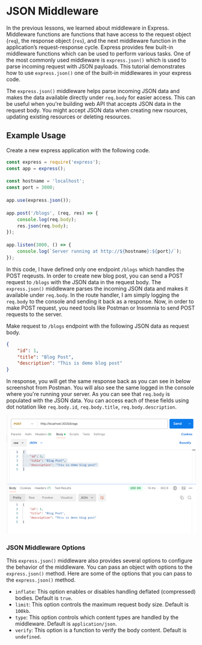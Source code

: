 # JSON Middleware

In the previous lessons, we learned about middleware in Express. Middleware functions are functions that have access to the request object (`req`), the response object (`res`), and the next middleware function in the application’s request-response cycle. 
Express provides few built-in middleware functions which can be used to perform various tasks. One of the most commonly used middleware is `express.json()` which is used to parse incoming request with JSON payloads. This tutorial demonstrates how to use `express.json()` one of the built-in middlewares in your express code.

The `express.json()` middleware helps parse incoming JSON data and makes the data available directly under `req.body` for easier access. This can be useful when you're building web API that accepts JSON data in the request body. You might accept JSON data when creating new rsources, updating existing resources or deleting resources.

## Example Usage

Create a new express application with the following code.

```javascript
const express = require('express');
const app = express();

const hostname = 'localhost';
const port = 3000;

app.use(express.json());

app.post('/blogs', (req, res) => {
    console.log(req.body);
    res.json(req.body);
});

app.listen(3000, () => {
    console.log(`Server running at http://${hostname}:${port}/`);
});
```

In this code, I have defined only one endpoint `/blogs` which handles the POST reqeusts. In order to create new blog post, you can send a POST request to `/blogs` with the JSON data in the request body. The `express.json()` middleware parses the incoming JSON data and makes it available under `req.body`. In the route handler, I am simply logging the `req.body` to the console and sending it back as a response. Now, in order to make POST request, you need tools like Postman or Insomnia to send POST requests to the server.

Make request to `/blogs` endpoint with the following JSON data as request body.

```json
{
    "id": 1,
    "title": "Blog Post",
    "description": "This is demo blog post"
}
```

In response, you will get the same response back  as you can see in below screenshot from Postman. You will also see the same logged in the console where you're running your server. As you can see that `req.body` is populated with the JSON data. You can access each of these fields using dot notation like `req.body.id`, `req.body.title`, `req.body.description`.

![Express POST Request](./request-body-postman.png "Postman sending request body")

### JSON Middleware Options

This `express.json()` middleware also provides several options to configure the behavior of the middleware. You can pass an object with options to the `express.json()` method. Here are some of the options that you can pass to the `express.json()` method.

- `inflate`: This option enables or disables handling deflated (compressed) bodies. Default is `true`.
- `limit`: This option controls the maximum request body size. Default is `100kb`.
- `type`: This option controls which content types are handled by the middleware. Default is `application/json`.
- `verify`: This option is a function to verify the body content. Default is `undefined`.
